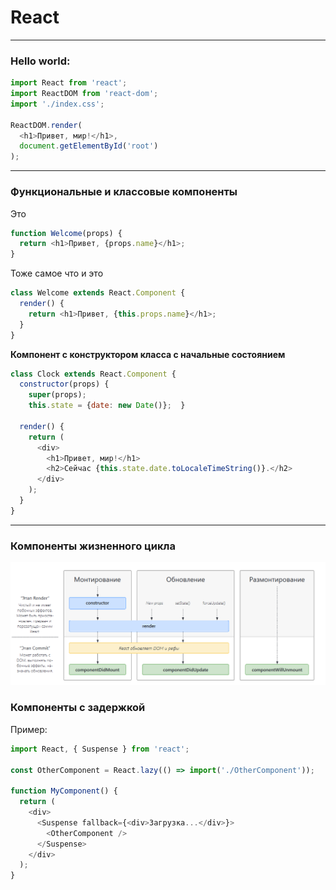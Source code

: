 <h1>React</h1>
<hr>
<h3>Hello world:</h3>

```javascript
import React from 'react';
import ReactDOM from 'react-dom';
import './index.css';

ReactDOM.render(
  <h1>Привет, мир!</h1>,
  document.getElementById('root')
);
```
<hr>
<h3>Функциональные и классовые компоненты</h3>

Это 
```javascript
function Welcome(props) {
  return <h1>Привет, {props.name}</h1>;
}
```
Тоже самое что и это
```javascript
class Welcome extends React.Component {
  render() {
    return <h1>Привет, {this.props.name}</h1>;
  }
}
```
<b>Компонент с конструктором класса с начальные состоянием</b>
```javascript
class Clock extends React.Component {
  constructor(props) {
    super(props);
    this.state = {date: new Date()};  }

  render() {
    return (
      <div>
        <h1>Привет, мир!</h1>
        <h2>Сейчас {this.state.date.toLocaleTimeString()}.</h2>
      </div>
    );
  }
}
```
<hr>


<h3>Компоненты жизненного цикла</h3>

<img src="lifecicle.png" alt="LifeCicle">



<h3>Компоненты с задержкой</h3>

Пример: 


```javascript
import React, { Suspense } from 'react';

const OtherComponent = React.lazy(() => import('./OtherComponent'));

function MyComponent() {
  return (
    <div>
      <Suspense fallback={<div>Загрузка...</div>}>
        <OtherComponent />
      </Suspense>
    </div>
  );
}
```



